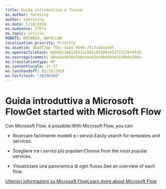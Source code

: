 ```yaml
---
title: Guida introduttiva a flusso
ms.author: toresing
author: tomresing
ms.date: 5/18/2018
ms.audience: ITPro
ms.topic: article
ROBOTS: NOINDEX, NOFOLLOW
localization_priority: Priority
ms.assetid: 46adf2ae-f55c-4ae5-9540-7fcfcb0a3e4f
ms.openlocfilehash: b2b92c3b612651ac925c05189ce5271117bf0fd8
ms.sourcegitcommit: d6ea5e9458a2b8ceaab3ac4bd483e1130b9a398a
ms.translationtype: MT
ms.contentlocale: it-IT
ms.lasthandoff: 01/15/2019
ms.locfileid: "28296300"
---
```

# <a name="get-started-with-microsoft-flow"></a><span data-ttu-id="3ce31-102">Guida introduttiva a Microsoft Flow</span><span class="sxs-lookup"><span data-stu-id="3ce31-102">Get started with Microsoft Flow</span></span>

<span data-ttu-id="3ce31-103">Con Microsoft Flow, è possibile:</span><span class="sxs-lookup"><span data-stu-id="3ce31-103">With Microsoft Flow, you can:</span></span>
  
- <span data-ttu-id="3ce31-104">Ricercare facilmente modelli e i servizi.</span><span class="sxs-lookup"><span data-stu-id="3ce31-104">Easily search for templates and services.</span></span>
    
- <span data-ttu-id="3ce31-105">Scegliere tra i servizi più popolari.</span><span class="sxs-lookup"><span data-stu-id="3ce31-105">Choose from the most popular services.</span></span>
    
- <span data-ttu-id="3ce31-106">Visualizzare una panoramica di ogni flusso.</span><span class="sxs-lookup"><span data-stu-id="3ce31-106">See an overview of each flow.</span></span>
    
[<span data-ttu-id="3ce31-107">Ulteriori informazioni su Microsoft Flow</span><span class="sxs-lookup"><span data-stu-id="3ce31-107">Learn more about Microsoft Flow</span></span>](https://go.microsoft.com/fwlink/?linkid=874446)
  

